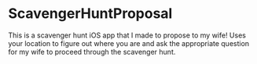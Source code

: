 # ScavengerHuntProposal
This is a scavenger hunt iOS app that I made to propose to my wife! Uses your location to figure out where you are and ask the appropriate question for my wife to proceed through the scavenger hunt.
